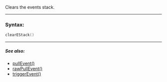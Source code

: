 Clears the events stack.

---

### Syntax:
```lua
clearEStack()
```

---

##### See also:

* [pullEvent()](pullEvent.md)
* [rawPullEvent()](rawPullEvent.md)
* [triggerEvent()](triggerEvent.md)